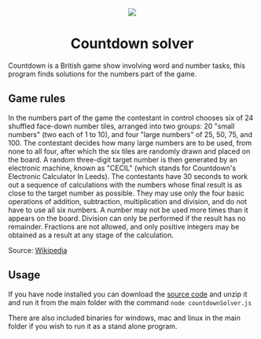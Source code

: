 <div align="center">
    <img src="https://metro.co.uk/wp-content/uploads/2022/07/Countdown-2-0afa.png">
    <h1>Countdown solver</h1>
</div>

Countdown is a British game show involving word and number tasks, this program finds solutions for the numbers part of the game.

## Game rules

In the numbers part of the game the contestant in control chooses six of 24 shuffled face-down number tiles, arranged into two groups: 20 "small numbers" (two each of 1 to 10), and four "large numbers" of 25, 50, 75, and 100. The contestant decides how many large numbers are to be used, from none to all four, after which the six tiles are randomly drawn and placed on the board. A random three-digit target number is then generated by an electronic machine, known as "CECIL" (which stands for Countdown's Electronic Calculator In Leeds). The contestants have 30 seconds to work out a sequence of calculations with the numbers whose final result is as close to the target number as possible. They may use only the four basic operations of addition, subtraction, multiplication and division, and do not have to use all six numbers. A number may not be used more times than it appears on the board. Division can only be performed if the result has no remainder. Fractions are not allowed, and only positive integers may be obtained as a result at any stage of the calculation.

Source: <a href="https://en.wikipedia.org/wiki/Countdown_(game_show)#Numbers_round" target="_blank">Wikipedia</a>

## Usage

If you have node installed you can download the <a href="https://github.com/MB-studios/countdown-solver/archive/refs/heads/master.zip">source code</a> and unzip it and run it from the main folder with the command `node countdownSolver.js`

There are also included binaries for windows, mac and linux in the main folder if you wish to run it as a stand alone program.

